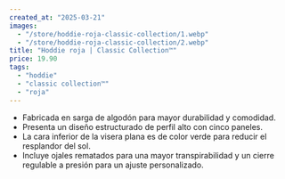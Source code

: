 ```yaml
---
created_at: "2025-03-21"
images:
  - "/store/hoddie-roja-classic-collection/1.webp"
  - "/store/hoddie-roja-classic-collection/2.webp"
title: "Hoddie roja | Classic Collection™"
price: 19.90
tags:
  - "hoddie"
  - "classic collection™"
  - "roja"
---
```


- Fabricada en sarga de algodón para mayor durabilidad y comodidad.
- Presenta un diseño estructurado de perfil alto con cinco paneles.
- La cara inferior de la visera plana es de color verde para reducir el resplandor del sol.
- Incluye ojales rematados para una mayor transpirabilidad y un cierre regulable a presión para un ajuste personalizado.
